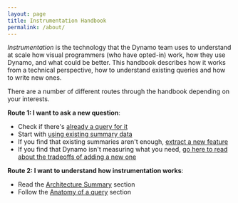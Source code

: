 ```yaml
---
layout: page
title: Instrumentation Handbook
permalink: /about/
---
```


*Instrumentation* is the technology that the Dynamo team uses to understand at scale how visual programmers (who have opted-in) work, how they use Dynamo, and what could be better. This handbook describes how it works from a technical perspective, how to understand existing queries and how to write new ones.

There are a number of different routes through the handbook depending on your interests.

**Route 1: I want to ask a new question**:
 - Check if there's [already a query for it](http://dynamods.github.io/Coulomb/05-appendix/01-list-of-existing-queries/)
 - Start with [using existing summary data](http://dynamods.github.io/Coulomb/04-writing-a-new-query/01-existing-features/)
 - If you find that existing summaries aren't enough, [extract a new feature](http://dynamods.github.io/Coulomb/04-writing-a-new-query/01-existing-features/)
 - If you find that Dynamo isn't measuring what you need, [go here to read about the tradeoffs of adding a new one](http://dynamods.github.io/Coulomb/04-writing-a-new-query/03-new-measurements/)


**Route 2: I want to understand how instrumentation works**:
  - Read the [Architecture Summary](http://dynamods.github.io/Coulomb/02-summary-of-instrumentation-architecture/) section
  - Follow the [Anatomy of a query](http://dynamods.github.io/Coulomb/03-anatomy-of-a-query/) section
  

